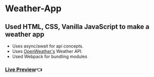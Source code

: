 # Weather-App

## Used HTML, CSS, Vanilla JavaScript to make a weather app

- Uses async/await for api concepts.
- Uses [OpenWeather's](https://openweathermap.org/) Weather API.
- Used Webpack for bundling modules

### [Live Preview](https://novachaos82.github.io/Weather-App/)👈
